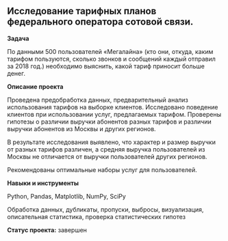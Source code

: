 ## Исследование тарифных планов федерального оператора сотовой связи.


**Задача**   


 По данными 500 пользователей «Мегалайна»  (кто они, откуда, каким тарифом пользуются, сколько звонков и сообщений каждый отправил за 2018 год.) необходимо выяснить, какой тариф приносит больше денег.


**Описание проекта**


Проведена предобработка данных,  предварительный анализ использования тарифов на выборке клиентов. Исследовано поведение клиентов при использовании услуг, предлагаемых тарифом. Проверены гипотезы о различии выручки абонентов разных тарифов и различии выручки абонентов из Москвы и других регионов. 

В результате исследования выявлено, что характер и размер выручки от разных тарифов различен, а средняя выручка пользователей из Москвы не отличается от выручки пользователей других регионов.  

Рекомендованы оптимальные наборы услуг для пользователей.


**Навыки и инструменты**  


Python, Pandas, Matplotlib, NumPy, SciPy


Обработка данных, дубликаты, пропуски, выбросы, визуализация, описательная статистика, проверка статистических гипотез


**Статус проекта:** завершен
